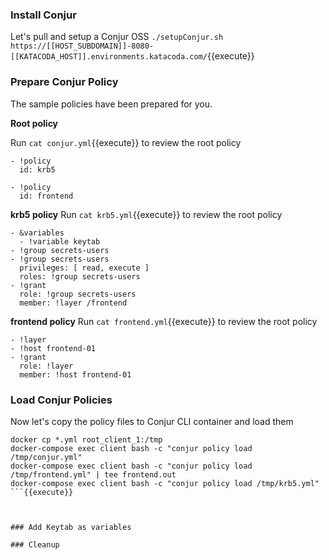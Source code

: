 ### Install Conjur
Let's pull and setup a Conjur OSS
`./setupConjur.sh https://[[HOST_SUBDOMAIN]]-8080-[[KATACODA_HOST]].environments.katacoda.com/`{{execute}}

### Prepare Conjur Policy
The sample policies have been prepared for you.

**Root policy**

Run `cat conjur.yml`{{execute}} to review the root policy
```
- !policy
  id: krb5

- !policy
  id: frontend
```
**krb5 policy**
Run `cat krb5.yml`{{execute}} to review the root policy

```
- &variables
  - !variable keytab
- !group secrets-users
- !group secrets-users
  privileges: [ read, execute ]
  roles: !group secrets-users
- !grant
  role: !group secrets-users
  member: !layer /frontend
```

**frontend policy**
Run `cat frontend.yml`{{execute}} to review the root policy

```
- !layer
- !host frontend-01
- !grant
  role: !layer
  member: !host frontend-01
```
### Load Conjur Policies
Now let's copy the policy files to Conjur CLI container and load them
```
docker cp *.yml root_client_1:/tmp
docker-compose exec client bash -c "conjur policy load /tmp/conjur.yml"
docker-compose exec client bash -c "conjur policy load /tmp/frontend.yml" | tee frontend.out
docker-compose exec client bash -c "conjur policy load /tmp/krb5.yml"
```{{execute}}



### Add Keytab as variables

### Cleanup 


